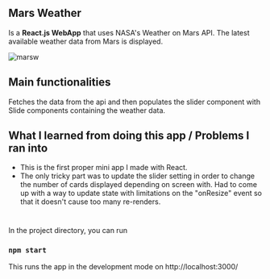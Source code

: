 
## Mars Weather
Is a **React.js WebApp** that uses NASA's Weather on Mars API. The latest available weather data from Mars is displayed.

<img src="https://i.ibb.co/1vvhScD/marsw.png" alt="marsw">

## Main functionalities
Fetches the data from the api and then populates the slider component with Slide components containing the weather data.


## What I learned from doing this app / Problems I ran into

 - This is the first proper mini app I made with React.
 - The only tricky part was to update the slider setting in order to change the number of cards displayed depending on screen with. Had to come up with a way to update state with limitations on the "onResize" event so that it doesn't cause too many re-renders.

#
In the project directory, you can run
### `npm start`
This runs the app in the development mode on http://localhost:3000/
